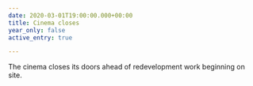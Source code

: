 ```yaml
---
date: 2020-03-01T19:00:00.000+00:00
title: Cinema closes
year_only: false
active_entry: true

---
```

The cinema closes its doors ahead of redevelopment work beginning on site. 